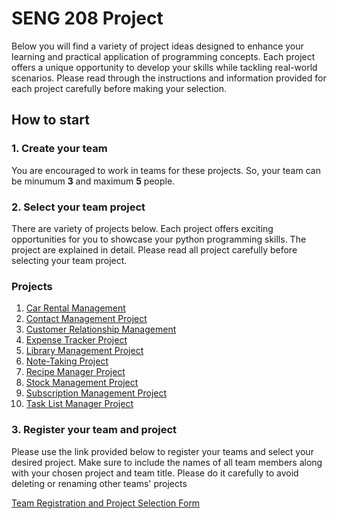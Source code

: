 
# SENG 208 Project 



Below you will find a variety of project ideas designed to enhance your learning and practical application of programming concepts. Each project offers a unique opportunity to develop your skills while tackling real-world scenarios. Please read through the instructions and information provided for each project carefully before making your selection.


## How to start
### 1. Create your team

 You are encouraged to work in teams for these projects. So, your team can be minumum **3** and maximum **5** people.


### 2. Select your team project

There are variety of projects below. Each project offers exciting opportunities for you to showcase your python programming skills.
The project are explained in detail. Please read all project carefully before selecting your team project.


### Projects
1. [Car Rental Management](CarRentalManagementProject.md)
2. [Contact Management Project](ContactManagementProject.md)
3. [Customer Relationship Management](CustomerRelationshipManagement.md)
4. [Expense Tracker Project](ExpenseTrackerProject.md)
5. [Library Management Project](LibraryManagementProject.md)
6. [Note-Taking Project](NoteTakingProject.md)
7. [Recipe Manager Project](RecipeManagerProject.md)
8. [Stock Management Project](StockManagementProject.md)
9. [Subscription Management Project](SubscriptionManagementProject.md)
10. [Task List Manager Project](TaskListManagerProject.md)

### 3. Register your team and project

Please use the link provided below to register your teams and select your desired project. Make sure to include the names of all team members along with your chosen project and team title.
Please do it carefully to avoid deleting or renaming other teams' projects

[Team Registration and Project Selection Form](https://docs.google.com/spreadsheets/d/1rF_5uyaGLpYSJhX46cv3TFGaoZtRTNBnJW4_8ClrwFo/edit?usp=sharing) 
